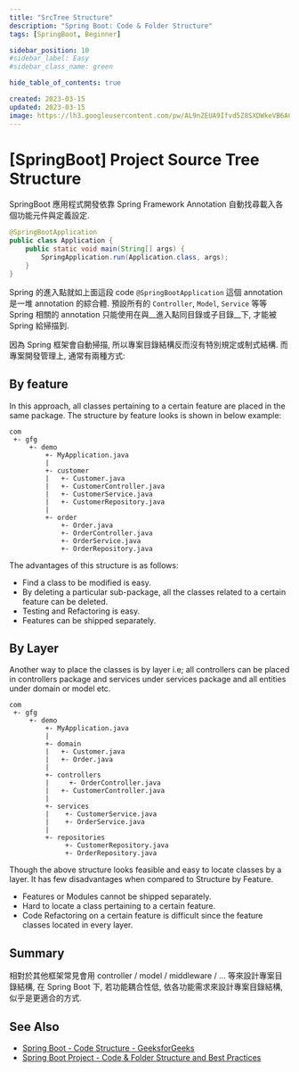 ```yaml
---
title: "SrcTree Structure"
description: "Spring Boot: Code & Folder Structure"
tags: [SpringBoot, Beginner]

sidebar_position: 10
#sidebar_label: Easy
#sidebar_class_name: green

hide_table_of_contents: true

created: 2023-03-15
updated: 2023-03-15
image: https://lh3.googleusercontent.com/pw/AL9nZEUA9Ifvd5Z8SXDWkeVB6AC4MPGwnXaL6kBXNPoXwOQQ2jOcZ1Jw_0p8TKK8C3ZX0e67_FOY15eDrm7aaXSQJcKtoUzC80SAQEHsaBy6qS2AqNNs5VUFNXBKm439y_1wkvmDl-PnL8ReojnIumNlEvOXBg=w800-no?authuser=0
---
```


[SpringBoot] Project Source Tree Structure
==========================================

SpringBoot 應用程式開發依靠 Spring Framework Annotation 自動找尋載入各個功能元件與定義設定. 

```java title="Application.java"
@SpringBootApplication
public class Application {
	public static void main(String[] args) {
		SpringApplication.run(Application.class, args);
	}
}
```

Spring 的進入點就如上面這段 code `@SpringBootApplication` 這個 annotation 是一堆 annotation 的綜合體.
預設所有的 `Controller`, `Model`, `Service` 等等 Spring 相關的 annotation 只能使用在與__進入點同目錄或子目錄__下, 才能被 Spring 給掃描到.

因為 Spring 框架會自動掃描, 所以專案目錄結構反而沒有特別規定或制式結構. 
而專案開發管理上, 通常有兩種方式:


By feature
----------

In this approach, all classes pertaining to a certain feature are placed in the same package. 
The structure by feature looks is shown in below example:

```
com
 +- gfg
     +- demo
         +- MyApplication.java
         |
         +- customer
         |   +- Customer.java
         |   +- CustomerController.java
         |   +- CustomerService.java
         |   +- CustomerRepository.java
         |
         +- order
             +- Order.java
             +- OrderController.java
             +- OrderService.java
             +- OrderRepository.java
```
The advantages of this structure is as follows: 

- Find a class to be modified is easy.
- By deleting a particular sub-package, all the classes related to a certain feature can be deleted.
- Testing and Refactoring is easy.
- Features can be shipped separately.


By Layer
--------

Another way to place the classes is by layer i.e; all controllers can be placed in controllers package and services under services package and all entities under domain or model etc.

```
com
 +- gfg
     +- demo
         +- MyApplication.java
         |
         +- domain
         |   +- Customer.java
         |   +- Order.java
         |
         +- controllers
         |     +- OrderController.java
         |   +- CustomerController.java
         |
         +- services
         |    +- CustomerService.java
         |    +- OrderService.java
         |
         +- repositories
              +- CustomerRepository.java
              +- OrderRepository.java    
```              
Though the above structure looks feasible and easy to locate classes by a layer. 
It has few disadvantages when compared to Structure by Feature. 

- Features or Modules cannot be shipped separately.
- Hard to locate a class pertaining to a certain feature.
- Code Refactoring on a certain feature is difficult since the feature classes located in every layer.


Summary
-------

相對於其他框架常見會用 controller / model / middleware / ... 等來設計專案目錄結構, 
在 Spring Boot 下, 若功能耦合性低, 依各功能需求來設計專案目錄結構, 似乎是更適合的方式.



See Also
--------

- [Spring Boot - Code Structure - GeeksforGeeks](https://www.geeksforgeeks.org/spring-boot-code-structure/)
- [Spring Boot Project - Code & Folder Structure and Best Practices](https://studygyaan.com/spring-boot/spring-boot-project-folder-structure-and-best-practices)


